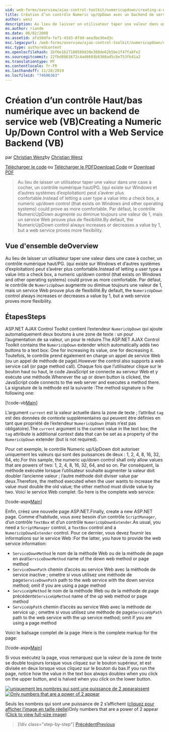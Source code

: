 ```yaml
---
uid: web-forms/overview/ajax-control-toolkit/numericupdown/creating-a-numeric-up-down-control-with-a-web-service-backend-vb
title: Création d’un contrôle Numeric up/UpDown avec un backend de service Web (VB) | Microsoft Docs
author: wenz
description: Au lieu de laisser un utilisateur taper une valeur dans une case à cocher, un contrôle numérique up/UpDown (qui existe sur Windows et d’autres systèmes d’exploitation) peut s’avérer plus c...
ms.author: riande
ms.date: 06/02/2008
ms.assetid: afa59dfa-fef1-43d3-8fdd-aea3be36ed3c
msc.legacyurl: /web-forms/overview/ajax-control-toolkit/numericupdown/creating-a-numeric-up-down-control-with-a-web-service-backend-vb
msc.type: authoredcontent
ms.openlocfilehash: 2bf6e1b27180589d39e308de62b5be1f47fa8fe2
ms.sourcegitcommit: 22fbd8863672c4ad6693b8388ad5c8e753fb41a2
ms.translationtype: MT
ms.contentlocale: fr-FR
ms.lasthandoff: 11/28/2019
ms.locfileid: "74606363"
---
```

# <a name="creating-a-numeric-updown-control-with-a-web-service-backend-vb"></a><span data-ttu-id="d71d5-103">Création d’un contrôle Haut/bas numérique avec un backend de service web (VB)</span><span class="sxs-lookup"><span data-stu-id="d71d5-103">Creating a Numeric Up/Down Control with a Web Service Backend (VB)</span></span>

<span data-ttu-id="d71d5-104">par [Christian Wenz](https://github.com/wenz)</span><span class="sxs-lookup"><span data-stu-id="d71d5-104">by [Christian Wenz](https://github.com/wenz)</span></span>

<span data-ttu-id="d71d5-105">[Télécharger le code](https://download.microsoft.com/download/9/3/f/93f8daea-bebd-4821-833b-95205389c7d0/numericupdown1.vb.zip) ou [Télécharger le PDF](https://download.microsoft.com/download/2/d/c/2dc10e34-6983-41d4-9c08-f78f5387d32b/numericupdown1VB.pdf)</span><span class="sxs-lookup"><span data-stu-id="d71d5-105">[Download Code](https://download.microsoft.com/download/9/3/f/93f8daea-bebd-4821-833b-95205389c7d0/numericupdown1.vb.zip) or [Download PDF](https://download.microsoft.com/download/2/d/c/2dc10e34-6983-41d4-9c08-f78f5387d32b/numericupdown1VB.pdf)</span></span>

> <span data-ttu-id="d71d5-106">Au lieu de laisser un utilisateur taper une valeur dans une case à cocher, un contrôle numérique haut/PG. (qui existe sur Windows et d’autres systèmes d’exploitation) peut s’avérer plus confortable.</span><span class="sxs-lookup"><span data-stu-id="d71d5-106">Instead of letting a user type a value into a check box, a numeric up/down control (that exists on Windows and other operating systems) could prove as more comfortable.</span></span> <span data-ttu-id="d71d5-107">Par défaut, le contrôle NumericUpDown augmente ou diminue toujours une valeur de 1, mais un service Web prouve plus de flexibilité.</span><span class="sxs-lookup"><span data-stu-id="d71d5-107">By default, the NumericUpDown control always increases or decreases a value by 1, but a web service proves more flexibility.</span></span>

## <a name="overview"></a><span data-ttu-id="d71d5-108">Vue d'ensemble de</span><span class="sxs-lookup"><span data-stu-id="d71d5-108">Overview</span></span>

<span data-ttu-id="d71d5-109">Au lieu de laisser un utilisateur taper une valeur dans une case à cocher, un contrôle numérique haut/PG. (qui existe sur Windows et d’autres systèmes d’exploitation) peut s’avérer plus confortable.</span><span class="sxs-lookup"><span data-stu-id="d71d5-109">Instead of letting a user type a value into a check box, a numeric up/down control (that exists on Windows and other operating systems) could prove as more comfortable.</span></span> <span data-ttu-id="d71d5-110">Par défaut, le contrôle de `NumericUpDown` augmente ou diminue toujours une valeur de 1, mais un service Web prouve plus de flexibilité.</span><span class="sxs-lookup"><span data-stu-id="d71d5-110">By default, the `NumericUpDown` control always increases or decreases a value by 1, but a web service proves more flexibility.</span></span>

## <a name="steps"></a><span data-ttu-id="d71d5-111">Étapes</span><span class="sxs-lookup"><span data-stu-id="d71d5-111">Steps</span></span>

<span data-ttu-id="d71d5-112">ASP.NET AJAX Control Toolkit contient l’extendeur `NumericUpDown` qui ajoute automatiquement deux boutons à une zone de texte : un pour l’augmentation de sa valeur, un pour le réduire.</span><span class="sxs-lookup"><span data-stu-id="d71d5-112">The ASP.NET AJAX Control Toolkit contains the `NumericUpDown` extender which automatically adds two buttons to a text box: One for increasing its value, one for decreasing it.</span></span> <span data-ttu-id="d71d5-113">Toutefois, le contrôle prend également en charge un appel de service Web (ou un appel de méthode de page).</span><span class="sxs-lookup"><span data-stu-id="d71d5-113">However the control also supports a web service call (or page method call).</span></span> <span data-ttu-id="d71d5-114">Chaque fois que l’utilisateur clique sur le bouton haut ou haut, le code JavaScript se connecte au serveur Web et y exécute une méthode.</span><span class="sxs-lookup"><span data-stu-id="d71d5-114">Whenever the up or down button is clicked, the JavaScript code connects to the web server and executes a method there.</span></span> <span data-ttu-id="d71d5-115">La signature de la méthode est la suivante :</span><span class="sxs-lookup"><span data-stu-id="d71d5-115">The method signature is the following one:</span></span>

[!code-vb[Main](creating-a-numeric-up-down-control-with-a-web-service-backend-vb/samples/sample1.vb)]

<span data-ttu-id="d71d5-116">L’argument `current` est la valeur actuelle dans la zone de texte ; l’attribut `tag` est des données de contexte supplémentaires qui peuvent être définies en tant que propriété de l’extendeur `NumericUpDown` (mais n’est pas obligatoire).</span><span class="sxs-lookup"><span data-stu-id="d71d5-116">The `current` argument is the current value in the text box; the `tag` attribute is additional context data that can be set as a property of the `NumericUpDown` extender (but is not required).</span></span>

<span data-ttu-id="d71d5-117">Pour cet exemple, le contrôle Numeric up/UpDown doit autoriser uniquement les valeurs qui sont des puissances de deux : 1, 2, 4, 8, 16, 32, 64, etc.</span><span class="sxs-lookup"><span data-stu-id="d71d5-117">For this sample, the numeric up/down control shall only allow values that are powers of two: 1, 2, 4, 8, 16, 32, 64, and so on.</span></span> <span data-ttu-id="d71d5-118">Par conséquent, la méthode exécutée lorsque l’utilisateur souhaite augmenter la valeur doit doubler l’ancienne valeur ; l’autre méthode doit diviser value par deux.</span><span class="sxs-lookup"><span data-stu-id="d71d5-118">Therefore, the method executed when the user wants to increase the value must double the old value; the other method must divide value by two.</span></span> <span data-ttu-id="d71d5-119">Voici le service Web complet :</span><span class="sxs-lookup"><span data-stu-id="d71d5-119">So here is the complete web service:</span></span>

[!code-aspx[Main](creating-a-numeric-up-down-control-with-a-web-service-backend-vb/samples/sample2.aspx)]

<span data-ttu-id="d71d5-120">Enfin, créez une nouvelle page ASP.NET.</span><span class="sxs-lookup"><span data-stu-id="d71d5-120">Finally, create a new ASP.NET page.</span></span> <span data-ttu-id="d71d5-121">Comme d’habitude, vous avez besoin d’un contrôle `ScriptManager`, d’un contrôle `TextBox` et d’un contrôle `NumericUpDownExtender`.</span><span class="sxs-lookup"><span data-stu-id="d71d5-121">As usual, you need a `ScriptManager` control, a `TextBox` control and a `NumericUpDownExtender` control.</span></span> <span data-ttu-id="d71d5-122">Pour ce dernier, vous devez fournir les informations sur le service Web :</span><span class="sxs-lookup"><span data-stu-id="d71d5-122">For the latter, you have to provide the web service information:</span></span>

- <span data-ttu-id="d71d5-123">`ServiceDownMethod` le nom de la méthode Web ou de la méthode de page en aval</span><span class="sxs-lookup"><span data-stu-id="d71d5-123">`ServiceDownMethod` name of the down web method or page method</span></span>
- <span data-ttu-id="d71d5-124">`ServiceDownPath` chemin d’accès au service Web avec la méthode de service inactive ; omettre si vous utilisez une méthode de page</span><span class="sxs-lookup"><span data-stu-id="d71d5-124">`ServiceDownPath` path to the web service with the down service method; omit if you are using a page method</span></span>
- <span data-ttu-id="d71d5-125">`ServiceUpMethod` le nom de la méthode Web ou de la méthode de page précédente</span><span class="sxs-lookup"><span data-stu-id="d71d5-125">`ServiceUpMethod` name of the up web method or page method</span></span>
- <span data-ttu-id="d71d5-126">`ServiceUpPath` chemin d’accès au service Web avec la méthode de service up ; omettre si vous utilisez une méthode de page</span><span class="sxs-lookup"><span data-stu-id="d71d5-126">`ServiceUpPath` path to the web service with the up service method; omit if you are using a page method</span></span>

<span data-ttu-id="d71d5-127">Voici le balisage complet de la page :</span><span class="sxs-lookup"><span data-stu-id="d71d5-127">Here is the complete markup for the page:</span></span>

[!code-aspx[Main](creating-a-numeric-up-down-control-with-a-web-service-backend-vb/samples/sample3.aspx)]

<span data-ttu-id="d71d5-128">Si vous exécutez la page, vous remarquez que la valeur de la zone de texte se double toujours lorsque vous cliquez sur le bouton supérieur, et est divisée en deux lorsque vous cliquez sur le bouton du bas.</span><span class="sxs-lookup"><span data-stu-id="d71d5-128">If you run the page, notice how the value in the text box always doubles when you click on the upper button, and is halved when you click on the lower button.</span></span>

<span data-ttu-id="d71d5-129">[![uniquement les nombres qui sont une puissance de 2 apparaissent](creating-a-numeric-up-down-control-with-a-web-service-backend-vb/_static/image2.png)](creating-a-numeric-up-down-control-with-a-web-service-backend-vb/_static/image1.png)</span><span class="sxs-lookup"><span data-stu-id="d71d5-129">[![Only numbers that are a power of 2 appear](creating-a-numeric-up-down-control-with-a-web-service-backend-vb/_static/image2.png)](creating-a-numeric-up-down-control-with-a-web-service-backend-vb/_static/image1.png)</span></span>

<span data-ttu-id="d71d5-130">Seuls les nombres qui sont une puissance de 2 s’affichent ([cliquez pour afficher l’image en taille réelle](creating-a-numeric-up-down-control-with-a-web-service-backend-vb/_static/image3.png))</span><span class="sxs-lookup"><span data-stu-id="d71d5-130">Only numbers that are a power of 2 appear ([Click to view full-size image](creating-a-numeric-up-down-control-with-a-web-service-backend-vb/_static/image3.png))</span></span>

> [!div class="step-by-step"]
> [<span data-ttu-id="d71d5-131">Précédent</span><span class="sxs-lookup"><span data-stu-id="d71d5-131">Previous</span></span>](creating-a-numeric-up-down-control-with-a-web-service-backend-cs.md)
